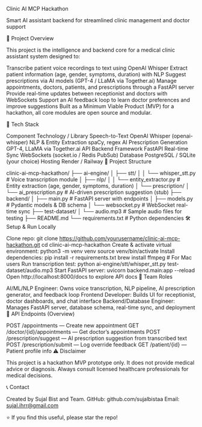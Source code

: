 Clinic AI MCP Hackathon


Smart AI assistant backend for streamlined clinic management and doctor support

🚀 Project Overview

This project is the intelligence and backend core for a medical clinic assistant system designed to:

Transcribe patient voice recordings to text using OpenAI Whisper
Extract patient information (age, gender, symptoms, duration) with NLP
Suggest prescriptions via AI models (GPT-4 / LLaMA via Together.ai)
Manage appointments, doctors, patients, and prescriptions through a FastAPI server
Provide real-time updates between receptionist and doctors with WebSockets
Support an AI feedback loop to learn doctor preferences and improve suggestions
Built as a Minimum Viable Product (MVP) for a hackathon, all core modules are open source and modular.

🧱 Tech Stack

Component	Technology / Library
Speech-to-Text	OpenAI Whisper (openai-whisper)
NLP & Entity Extraction	spaCy, regex
AI Prescription Generation	GPT-4, LLaMA via Together.ai API
Backend Framework	FastAPI
Real-time Sync	WebSockets (socket.io / Redis PubSub)
Database	PostgreSQL / SQLite (your choice)
Hosting	Render / Railway
📁 Project Structure

clinic-ai-mcp-hackathon/
├── ai-engine/
│   ├── stt/
│   │   └── whisper_stt.py        # Voice transcription module
│   ├── nlp/
│   │   └── entity_extractor.py   # Entity extraction (age, gender, symptoms, duration)
│   └── prescription/
│       └── ai_prescription.py    # AI-driven prescription suggestion (stub)
├── backend/
│   ├── main.py                   # FastAPI server with endpoints
│   ├── models.py                 # Pydantic models & DB schema
│   └── websocket.py              # WebSocket real-time sync
├── test-dataset/
│   └── audio.mp3                 # Sample audio files for testing
├── README.md
└── requirements.txt              # Python dependencies
🛠️ Setup & Run Locally

Clone repo:
git clone https://github.com/yourusername/clinic-ai-mcp-hackathon.git
cd clinic-ai-mcp-hackathon
Create & activate virtual environment:
python3 -m venv venv
source venv/bin/activate
Install dependencies:
pip install -r requirements.txt
brew install ffmpeg   # For Mac users
Run transcription test:
python ai-engine/stt/whisper_stt.py test-dataset/audio.mp3
Start FastAPI server:
uvicorn backend.main:app --reload
Open http://localhost:8000/docs to explore API docs
🤝 Team Roles

AI/ML/NLP Engineer: Owns voice transcription, NLP pipeline, AI prescription generator, and feedback loop
Frontend Developer: Builds UI for receptionist, doctor dashboards, and chat interface
Backend/Database Engineer: Manages FastAPI server, database schema, real-time sync, and deployment
📜 API Endpoints (Overview)

POST /appointments — Create new appointment
GET /doctor/{id}/appointments — Get doctor’s appointments
POST /prescription/suggest — AI prescription suggestion from transcribed text
POST /prescription/submit — Log override feedback
GET /patient/{id} — Patient profile info
⚠️ Disclaimer

This project is a hackathon MVP prototype only. It does not provide medical advice or diagnosis. Always consult licensed healthcare professionals for medical decisions.

📞 Contact

Created by Sujal Bist and Team.
GitHub: github.com/sujalbistaa
Email: sujal.ihrr@gmail.com

⭐️ If you find this useful, please star the repo!